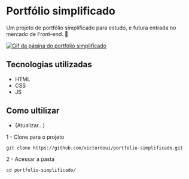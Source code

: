 # Portfólio simplificado
Um projeto de portfólio simplificado para estudo, e futura entrada no mercado de Front-end. 🚀

[<img src="./src/portfolio-simplificado.gif" alt="Gif da página do portfólio simplificado">](https://victordoui.github.io/portfolio-simplificado/)

## Tecnologias utilizadas
- HTML
- CSS
- JS

## Como ultilizar
- (Atualizar...)

1 - Clone para o projeto
```
git clone https://github.com/victordoui/portfolio-simplificado.git
```
2 - Acessar a pasta
```
cd portfolio-simplificado/
```

